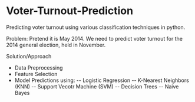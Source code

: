 # Voter-Turnout-Prediction
Predicting voter turnout using various classification techniques in python.

Problem: Pretend it is May 2014. We need to predict voter turnout for the 2014 general election, held in November.

Solution/Approach
- Data Preprocessing
- Feature Selection
- Model Predictions using:
-- Logistic Regression
-- K-Nearest Neighbors (KNN)
-- Support Vecotr Machine (SVM)
-- Decision Trees
-- Naive Bayes
